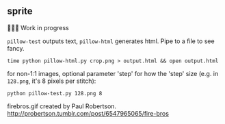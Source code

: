 ## sprite

🚧👷‍♀️ Work in progress


`pillow-test` outputs text,  `pillow-html` generates html. Pipe to a file to see fancy. 


```shell
time python pillow-html.py crop.png > output.html && open output.html
```

for non-1:1 images, optional parameter 'step' for how the 'step' size (e.g. in `128.png`, it's 8 pixels per stitch):

```shell
python pillow-test.py 128.png 8
```


firebros.gif created by Paul Robertson. http://probertson.tumblr.com/post/6547965065/fire-bros
